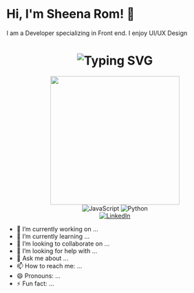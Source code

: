 # Hi, I'm Sheena Rom! 👋
I am a Developer specializing in Front end. I enjoy UI/UX Design

<div align="center">
 <h1>
   <img src="https://readme-typing-svg.herokuapp.com?font=Jetbrains+Mono&size=40&duration=3000&color=33FF33&center=true&vCenter=true&width=435&lines=I'm+a+Developer!" alt="Typing SVG">
 </h1>
</div>

<div align="center">
 <img src="https://media.giphy.com/media/M9gbBd9nbDrOTu1Mqx/giphy.gif" width="300" />
</div>

<div align="center">
 <img src="https://img.shields.io/badge/JavaScript-F7DF1E?style=for-the-badge&logo=javascript&logoColor=black" alt="JavaScript" />
 <img src="https://img.shields.io/badge/Python-3776AB?style=for-the-badge&logo=python&logoColor=white" alt="Python" />
</div>

<div align="center">
 <a href="https://www.linkedin.com/in/www.linkedin.com/in/
sheena-rom-248064284]/">
   <img src="https://img.shields.io/badge/LinkedIn-0077B5?style=for-the-badge&logo=linkedin&logoColor=white" alt="LinkedIn">
 </a>
</div>

- 🔭 I’m currently working on ...
- 🌱 I’m currently learning ...
- 👯 I’m looking to collaborate on ...
- 🤔 I’m looking for help with ...
- 💬 Ask me about ...
- 📫 How to reach me: ...
- 😄 Pronouns: ...
- ⚡ Fun fact: ...

